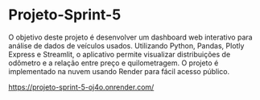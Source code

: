 # Projeto-Sprint-5
O objetivo deste projeto é desenvolver um dashboard web interativo para análise de dados de veículos usados. Utilizando Python, Pandas, Plotly Express e Streamlit, o aplicativo permite visualizar distribuições de odômetro e a relação entre preço e quilometragem. O projeto é implementado na nuvem usando Render para fácil acesso público.

https://projeto-sprint-5-oj4o.onrender.com/
